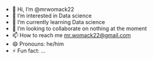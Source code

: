 - 👋 Hi, I’m @mrwomack22
- 👀 I’m interested in Data science
- 🌱 I’m currently learning Data science
- 💞️ I’m looking to collaborate on nothing at the moment
- 📫 How to reach me mr.womack22@gmail.com
- 😄 Pronouns: he/him
- ⚡ Fun fact: ...

<!---
mrwomack22/mrwomack22 is a ✨ special ✨ repository because its `README.md` (this file) appears on your GitHub profile.
You can click the Preview link to take a look at your changes.
--->
